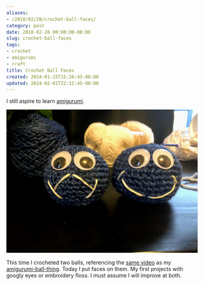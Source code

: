 ```yaml
---
aliases:
- /2018/02/28/crochet-ball-faces/
category: post
date: 2018-02-28 00:00:00-08:00
slug: crochet-ball-faces
tags:
- crochet
- amigurumi
- craft
title: Crochet Ball Faces
created: 2024-01-15T15:26:43-08:00
updated: 2024-02-01T22:12:45-08:00
---
```


I still aspire to learn [amigurumi](https://en.wikipedia.org/wiki/Amigurumi).

![attachments/img/2018/cover-2018-02-28.jpg](../../../attachments/img/2018/cover-2018-02-28.jpg)

<!--more-->

This time I crocheted two balls, referencing the [same video](https://youtu.be/mJ47MLlrLzw) as my [amigurumi-ball-thing](../../2015/03/amigurumi-ball-thing.md). Today I put faces on them. My first projects with googly eyes or embroidery floss. I must assume I will improve at both.
